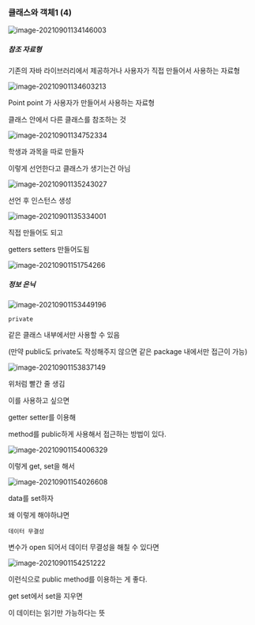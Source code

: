 ### 클래스와 객체1 (4)

![image-20210901134146003](https://user-images.githubusercontent.com/77482972/131691565-bd737fdc-5764-4352-9b2a-b47e52dd1cf1.png)

##### 참조 자료형

기존의 자바 라이브러리에서 제공하거나 사용자가 직접 만들어서 사용하는 자료형



![image-20210901134603213](https://user-images.githubusercontent.com/77482972/131691569-5164037b-90ee-490b-bdbb-ae925dae0b88.png)

Point point 가 사용자가 만들어서 사용하는 자료형

클래스 안에서 다른 클래스를 참조하는 것



![image-20210901134752334](https://user-images.githubusercontent.com/77482972/131691573-94da492a-7e1f-4e32-ae1e-e99465554d47.png)

학생과 과목을 따로 만들자





이렇게 선언한다고 클래스가 생기는건 아님

![image-20210901135243027](https://user-images.githubusercontent.com/77482972/131691576-69a203bb-310f-4881-a1ea-c0a4fe54a229.png)

선언 후 인스턴스 생성

![image-20210901135334001](https://user-images.githubusercontent.com/77482972/131691580-30bd678c-8289-4a1f-bdda-a98e6744fc89.png)





직접 만들어도 되고

getters setters 만들어도됨

![image-20210901151754266](https://user-images.githubusercontent.com/77482972/131691583-bcf8c90a-5163-4674-9013-e28ff8f3da0b.png)







##### 정보 은닉

![image-20210901153449196](https://user-images.githubusercontent.com/77482972/131691589-29352ba8-95bb-497d-b579-600f304e0ef3.png)



`private`

같은 클래스 내부에서만 사용할 수 있음

(만약 public도 private도 작성해주지 않으면 같은 package 내에서만 접근이 가능)

![image-20210901153837149](https://user-images.githubusercontent.com/77482972/131691590-890ed46a-b037-4666-8d6d-847671a2ee04.png)

위처럼 빨간 줄 생김



이를 사용하고 싶으면

getter setter를 이용해

method를 public하게 사용해서 접근하는 방법이 있다.

![image-20210901154006329](https://user-images.githubusercontent.com/77482972/131691592-60c9623b-adcc-4c5a-b6d2-ece0d5a075bd.png)

이렇게 get, set을 해서

![image-20210901154026608](https://user-images.githubusercontent.com/77482972/131691594-3ed7ae99-f75b-44f7-8830-cd49097b9c59.png)

data를 set하자





왜 이렇게 해야하냐면

`데이터 무결성`



변수가 open 되어서 데이터 무결성을 해칠 수 있다면

![image-20210901154251222](https://user-images.githubusercontent.com/77482972/131691596-c01ab3c2-511f-4ed1-844d-78a6a0455375.png)

이런식으로 public method를 이용하는 게 좋다.



get set에서 set을 지우면

이 데이터는 읽기만 가능하다는 뜻